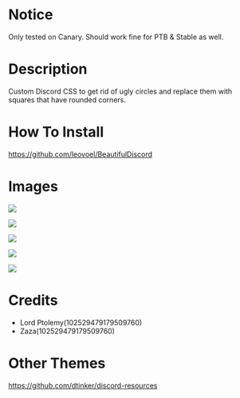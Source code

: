 # Notice
Only tested on Canary. Should work fine for PTB & Stable as well.

# Description
Custom Discord CSS to get rid of ugly circles and replace them with squares that have rounded corners.

# How To Install
https://github.com/leovoel/BeautifulDiscord

# Images
![](http://i.imgur.com/cbChqBo.jpg)

![](http://i.imgur.com/wgNw1Ei.jpg)

![](http://i.imgur.com/Bv1259T.jpg)

![](http://i.imgur.com/IejDFeM.jpg)

![](http://i.imgur.com/aF8h3Ub.jpg)


# Credits
- Lord Ptolemy(102529479179509760)
- Zaza(102529479179509760)

# Other Themes
https://github.com/dtinker/discord-resources
